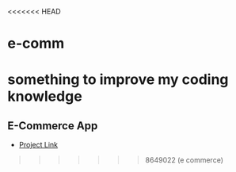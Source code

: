 <<<<<<< HEAD
# e-comm
something to improve my coding knowledge
=======
## E-Commerce App

- [Project Link](https://bit.ly/fs-ecommerce)
>>>>>>> 8649022 (e commerce)
